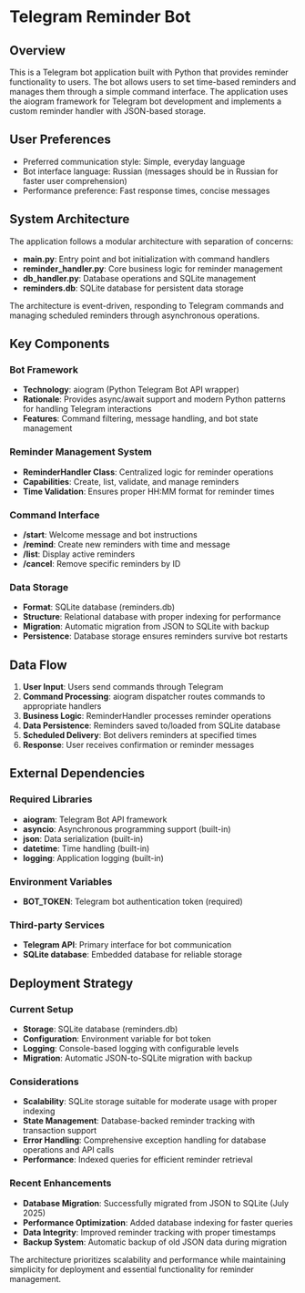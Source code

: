 # Telegram Reminder Bot

## Overview

This is a Telegram bot application built with Python that provides reminder functionality to users. The bot allows users to set time-based reminders and manages them through a simple command interface. The application uses the aiogram framework for Telegram bot development and implements a custom reminder handler with JSON-based storage.

## User Preferences

- Preferred communication style: Simple, everyday language
- Bot interface language: Russian (messages should be in Russian for faster user comprehension)
- Performance preference: Fast response times, concise messages

## System Architecture

The application follows a modular architecture with separation of concerns:

- **main.py**: Entry point and bot initialization with command handlers
- **reminder_handler.py**: Core business logic for reminder management
- **db_handler.py**: Database operations and SQLite management
- **reminders.db**: SQLite database for persistent data storage

The architecture is event-driven, responding to Telegram commands and managing scheduled reminders through asynchronous operations.

## Key Components

### Bot Framework
- **Technology**: aiogram (Python Telegram Bot API wrapper)
- **Rationale**: Provides async/await support and modern Python patterns for handling Telegram interactions
- **Features**: Command filtering, message handling, and bot state management

### Reminder Management System
- **ReminderHandler Class**: Centralized logic for reminder operations
- **Capabilities**: Create, list, validate, and manage reminders
- **Time Validation**: Ensures proper HH:MM format for reminder times

### Command Interface
- **/start**: Welcome message and bot instructions
- **/remind**: Create new reminders with time and message
- **/list**: Display active reminders
- **/cancel**: Remove specific reminders by ID

### Data Storage
- **Format**: SQLite database (reminders.db)
- **Structure**: Relational database with proper indexing for performance
- **Migration**: Automatic migration from JSON to SQLite with backup
- **Persistence**: Database storage ensures reminders survive bot restarts

## Data Flow

1. **User Input**: Users send commands through Telegram
2. **Command Processing**: aiogram dispatcher routes commands to appropriate handlers
3. **Business Logic**: ReminderHandler processes reminder operations
4. **Data Persistence**: Reminders saved to/loaded from SQLite database
5. **Scheduled Delivery**: Bot delivers reminders at specified times
6. **Response**: User receives confirmation or reminder messages

## External Dependencies

### Required Libraries
- **aiogram**: Telegram Bot API framework
- **asyncio**: Asynchronous programming support (built-in)
- **json**: Data serialization (built-in)
- **datetime**: Time handling (built-in)
- **logging**: Application logging (built-in)

### Environment Variables
- **BOT_TOKEN**: Telegram bot authentication token (required)

### Third-party Services
- **Telegram API**: Primary interface for bot communication
- **SQLite database**: Embedded database for reliable storage

## Deployment Strategy

### Current Setup
- **Storage**: SQLite database (reminders.db)
- **Configuration**: Environment variable for bot token
- **Logging**: Console-based logging with configurable levels
- **Migration**: Automatic JSON-to-SQLite migration with backup

### Considerations
- **Scalability**: SQLite storage suitable for moderate usage with proper indexing
- **State Management**: Database-backed reminder tracking with transaction support
- **Error Handling**: Comprehensive exception handling for database operations and API calls
- **Performance**: Indexed queries for efficient reminder retrieval

### Recent Enhancements
- **Database Migration**: Successfully migrated from JSON to SQLite (July 2025)
- **Performance Optimization**: Added database indexing for faster queries
- **Data Integrity**: Improved reminder tracking with proper timestamps
- **Backup System**: Automatic backup of old JSON data during migration

The architecture prioritizes scalability and performance while maintaining simplicity for deployment and essential functionality for reminder management.